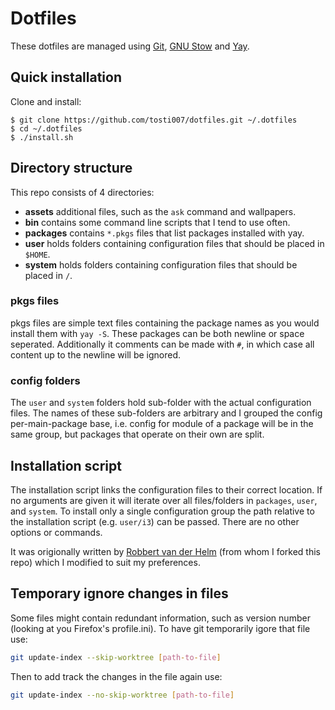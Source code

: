 # Dotfiles

These dotfiles are managed using
[Git](https://git-scm.com/),
[GNU Stow](https://www.gnu.org/software/stow/stow.html) and 
[Yay](https://github.com/Jguer/yay).

## Quick installation

Clone and install:

```shell
$ git clone https://github.com/tosti007/dotfiles.git ~/.dotfiles
$ cd ~/.dotfiles
$ ./install.sh
```

## Directory structure
This repo consists of 4 directories:

 - **assets** additional files, such as the `ask` command and wallpapers.
 - **bin** contains some command line scripts that I tend to use often.
 - **packages** contains `*.pkgs` files that list packages installed with yay.
 - **user** holds folders containing configuration files that should be placed in `$HOME`.
 - **system** holds folders containing configuration files that should be placed in `/`.

### pkgs files
pkgs files are simple text files containing the package names as you would install them with `yay -S`. These packages can be both newline or space seperated. Additionally it comments can be made with `#`, in which case all content up to the newline will be ignored.

### config folders
The `user` and `system` folders hold sub-folder with the actual configuration files. The names of these sub-folders are arbitrary and I grouped the config per-main-package base, i.e. config for module of a package will be in the same group, but packages that operate on their own are split.

## Installation script
The installation script links the configuration files to their correct location. If no arguments are given it will iterate over all files/folders in `packages`, `user`, and `system`. To install only a single configuration group the path relative to the installation script (e.g. `user/i3`) can be passed. There are no other options or commands.

It was origionally written by [Robbert van der Helm](https://github.com/robbert-vdh) (from whom I forked this repo) which I modified to suit my preferences.

## Temporary ignore changes in files
Some files might contain redundant information, such as version number (looking at you Firefox's profile.ini). To have git temporarily igore that file use:
```bash
git update-index --skip-worktree [path-to-file]
```

Then to add track the changes in the file again use:
```bash
git update-index --no-skip-worktree [path-to-file]
```
